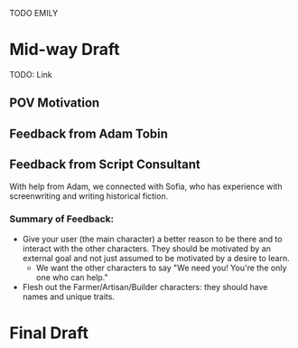 TODO EMILY 

# Mid-way Draft
TODO: Link

## POV Motivation

## Feedback from Adam Tobin

## Feedback from Script Consultant

With help from Adam, we connected with Sofia, who has experience with screenwriting and writing historical fiction.

### Summary of Feedback:
* Give your user (the main character) a better reason to be there and to interact with the other characters. They should be motivated by an external goal and not just assumed to be motivated by a desire to learn.
    * We want the other characters to say "We need you! You're the only one who can help."
* Flesh out the Farmer/Artisan/Builder characters: they should have names and unique traits.

# Final Draft